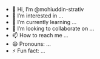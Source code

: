 - 👋 Hi, I’m @mohiuddin-strativ
- 👀 I’m interested in ...
- 🌱 I’m currently learning ...
- 💞️ I’m looking to collaborate on ...
- 📫 How to reach me ...
- 😄 Pronouns: ...
- ⚡ Fun fact: ...

<!---
mohiuddin-strativ/mohiuddin-strativ is a ✨ special ✨ repository because its `README.md` (this file) appears on your GitHub profile.
You can click the Preview link to take a look at your changes.
--->
